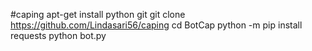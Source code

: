 #caping
apt-get install python git
git clone https://github.com/Lindasari56/caping
cd BotCap
python -m pip install requests
python bot.py
